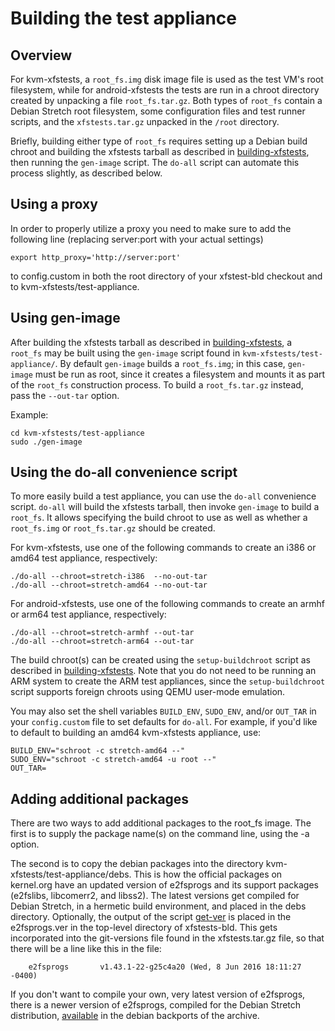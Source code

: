 # Building the test appliance

## Overview

For kvm-xfstests, a `root_fs.img` disk image file is used as the test
VM's root filesystem, while for android-xfstests the tests are run in
a chroot directory created by unpacking a file `root_fs.tar.gz`.  Both
types of `root_fs` contain a Debian Stretch root filesystem, some
configuration files and test runner scripts, and the `xfstests.tar.gz`
unpacked in the `/root` directory.

Briefly, building either type of `root_fs` requires setting up a
Debian build chroot and building the xfstests tarball as described in
[building-xfstests](building-xfstests.md), then running the
`gen-image` script.  The `do-all` script can automate this process
slightly, as described below.

## Using a proxy

In order to properly utilize a proxy you need to make sure to add the
following line (replacing server:port with your actual settings)

    export http_proxy='http://server:port'

to config.custom in both the root directory of your xfstest-bld checkout
and to kvm-xfstests/test-appliance.

## Using gen-image

After building the xfstests tarball as described in
[building-xfstests](building-xfstests.md), a `root_fs` may be built
using the `gen-image` script found in `kvm-xfstests/test-appliance/`.
By default `gen-image` builds a `root_fs.img`; in this case,
`gen-image` must be run as root, since it creates a filesystem and
mounts it as part of the `root_fs` construction process.  To build a
`root_fs.tar.gz` instead, pass the `--out-tar` option.

Example:

    cd kvm-xfstests/test-appliance
    sudo ./gen-image

## Using the do-all convenience script

To more easily build a test appliance, you can use the `do-all`
convenience script.  `do-all` will build the xfstests tarball, then
invoke `gen-image` to build a `root_fs`.  It allows specifying the
build chroot to use as well as whether a `root_fs.img` or
`root_fs.tar.gz` should be created.

For kvm-xfstests, use one of the following commands to create an i386
or amd64 test appliance, respectively:

    ./do-all --chroot=stretch-i386  --no-out-tar
    ./do-all --chroot=stretch-amd64 --no-out-tar

For android-xfstests, use one of the following commands to create an
armhf or arm64 test appliance, respectively:

    ./do-all --chroot=stretch-armhf --out-tar
    ./do-all --chroot=stretch-arm64 --out-tar

The build chroot(s) can be created using the `setup-buildchroot`
script as described in [building-xfstests](building-xfstests.md).
Note that you do not need to be running an ARM system to create the
ARM test appliances, since the `setup-buildchroot` script supports
foreign chroots using QEMU user-mode emulation.

You may also set the shell variables `BUILD_ENV`, `SUDO_ENV`, and/or
`OUT_TAR` in your `config.custom` file to set defaults for `do-all`.
For example, if you'd like to default to building an amd64
kvm-xfstests appliance, use:

    BUILD_ENV="schroot -c stretch-amd64 --"
    SUDO_ENV="schroot -c stretch-amd64 -u root --"
    OUT_TAR=

## Adding additional packages

There are two ways to add additional packages to the root_fs image.
The first is to supply the package name(s) on the command line, using
the -a option.

The second is to copy the debian packages into the directory
kvm-xfstests/test-appliance/debs.  This is how the official packages
on kernel.org have an updated version of e2fsprogs and its support
packages (e2fslibs, libcomerr2, and libss2).  The latest versions get
compiled for Debian Stretch, in a hermetic build environment, and
placed in the debs directory.  Optionally, the output of the script
[get-ver](https://git.kernel.org/cgit/fs/ext2/e2fsprogs.git/tree/util/get-ver)
is placed in the e2fsprogs.ver in the top-level directory of
xfstests-bld.  This gets incorporated into the git-versions file found
in the xfstests.tar.gz file, so that there will be a line like this in
the file:

        e2fsprogs       v1.43.1-22-g25c4a20 (Wed, 8 Jun 2016 18:11:27 -0400)

If you don't want to compile your own, very latest version of
e2fsprogs, there is a newer version of e2fsprogs, compiled for the
Debian Stretch distribution,
[available](https://packages.debian.org/stretch-backports/admin/e2fsprogs)
in the debian backports of the archive.
